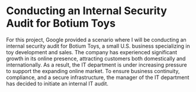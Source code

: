# Conducting an Internal Security Audit for Botium Toys

For this project, Google provided a scenario where I will be conducting an internal security audit for Botium Toys, a small U.S. business specializing in toy development and sales. The company has experienced significant growth in its online presence, attracting customers both domestically and internationally. As a result, the IT department is under increasing pressure to support the expanding online market. To ensure business continuity, compliance, and a secure infrastructure, the manager of the IT department has decided to initiate an internal IT audit.


